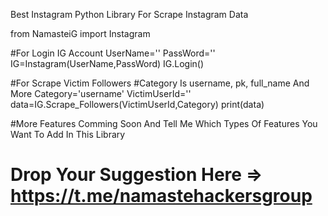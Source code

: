 Best Instagram Python Library For Scrape Instagram Data

from NamasteiG import Instagram

#For Login IG Account
UserName=''
PassWord=''
IG=Instagram(UserName,PassWord)
IG.Login()

#For Scrape Victim Followers
#Category Is username, pk, full_name And More
Category='username'
VictimUserId=''
data=IG.Scrape_Followers(VictimUserId,Category)
print(data)

#More Features Comming Soon And Tell Me Which Types Of Features You Want To Add In This Library
# Drop Your Suggestion Here => https://t.me/namastehackersgroup




